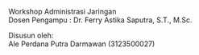 Workshop Administrasi Jaringan</br>
Dosen Pengampu : Dr. Ferry Astika Saputra, S.T., M.Sc.

Disusun oleh:</br>
Ale Perdana Putra Darmawan (3123500027)</br>
